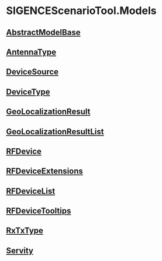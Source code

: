 # SIGENCEScenarioTool.Models
## [AbstractModelBase](./T_AbstractModelBase.md)
## [AntennaType](./T_AntennaType.md)
## [DeviceSource](./T_DeviceSource.md)
## [DeviceType](./T_DeviceType.md)
## [GeoLocalizationResult](./T_GeoLocalizationResult.md)
## [GeoLocalizationResultList](./T_GeoLocalizationResultList.md)
## [RFDevice](./T_RFDevice.md)
## [RFDeviceExtensions](./T_RFDeviceExtensions.md)
## [RFDeviceList](./T_RFDeviceList.md)
## [RFDeviceTooltips](./T_RFDeviceTooltips.md)
## [RxTxType](./T_RxTxType.md)
## [Servity](./T_Servity.md)
